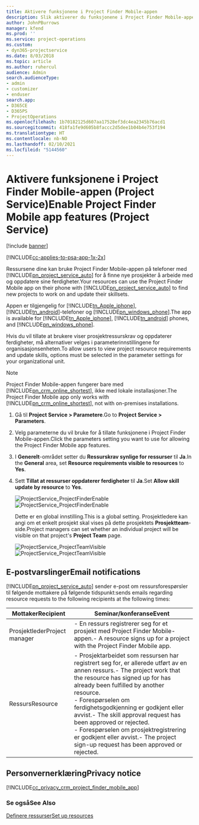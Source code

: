 ```yaml
---
title: Aktivere funksjonene i Project Finder Mobile-appen
description: Slik aktiverer du funksjonene i Project Finder Mobile-appen for Project Service
author: JohnPBurrows
manager: kfend
ms.prod: ''
ms.service: project-operations
ms.custom:
- dyn365-projectservice
ms.date: 8/03/2018
ms.topic: article
ms.author: ruhercul
audience: Admin
search.audienceType:
- admin
- customizer
- enduser
search.app:
- D365CE
- D365PS
- ProjectOperations
ms.openlocfilehash: 1b70182125d607aa17528ef3dc4ea2345b76acd1
ms.sourcegitcommit: 418fa1fe9d605b8faccc2d5dee1b04b4e753f194
ms.translationtype: HT
ms.contentlocale: nb-NO
ms.lasthandoff: 02/10/2021
ms.locfileid: "5144560"
---
```

# <a name="enable-project-finder-mobile-app-features-project-service"></a><span data-ttu-id="bb1f8-103">Aktivere funksjonene i Project Finder Mobile-appen (Project Service)</span><span class="sxs-lookup"><span data-stu-id="bb1f8-103">Enable Project Finder Mobile app features (Project Service)</span></span>

[!include [banner](../includes/psa-now-project-operations.md)]

[!INCLUDE[cc-applies-to-psa-app-1x-2x](../includes/cc-applies-to-psa-app-1x-2x.md)]

<span data-ttu-id="bb1f8-104">Ressursene dine kan bruke Project Finder Mobile-appen på telefoner med [!INCLUDE[pn_project_service_auto](../includes/pn-project-service-auto.md)] for å finne nye prosjekter å arbeide med og oppdatere sine ferdigheter.</span><span class="sxs-lookup"><span data-stu-id="bb1f8-104">Your resources can use the Project Finder Mobile app on their phone with [!INCLUDE[pn_project_service_auto](../includes/pn-project-service-auto.md)] to find new projects to work on and update their skillsets.</span></span>  
  
 <span data-ttu-id="bb1f8-105">Appen er tilgjengelig for [!INCLUDE[tn_Apple_iphone](../includes/tn-apple-iphone.md)], [!INCLUDE[tn_android](../includes/tn-android.md)]-telefoner og [!INCLUDE[pn_windows_phone](../includes/pn-windows-phone.md)].</span><span class="sxs-lookup"><span data-stu-id="bb1f8-105">The app is available for [!INCLUDE[tn_Apple_iphone](../includes/tn-apple-iphone.md)], [!INCLUDE[tn_android](../includes/tn-android.md)] phones, and [!INCLUDE[pn_windows_phone](../includes/pn-windows-phone.md)].</span></span>  
    
 <span data-ttu-id="bb1f8-106">Hvis du vil tillate at brukere viser prosjektressurskrav og oppdaterer ferdigheter, må alternativer velges i parameterinnstillingene for organisasjonsenheten.</span><span class="sxs-lookup"><span data-stu-id="bb1f8-106">To allow users to view project resource requirements and update skills, options must be selected in the parameter settings for your organizational unit.</span></span>
  
> [!NOTE]
>  <span data-ttu-id="bb1f8-107">Project Finder Mobile-appen fungerer bare med [!INCLUDE[pn_crm_online_shortest](../includes/pn-crm-online-shortest.md)], ikke med lokale installasjoner.</span><span class="sxs-lookup"><span data-stu-id="bb1f8-107">The Project Finder Mobile app only works with [!INCLUDE[pn_crm_online_shortest](../includes/pn-crm-online-shortest.md)], not with on-premises installations.</span></span>  
  
1. <span data-ttu-id="bb1f8-108">Gå til **Project Service > Parametere**.</span><span class="sxs-lookup"><span data-stu-id="bb1f8-108">Go to **Project Service > Parameters**.</span></span>  
  
2. <span data-ttu-id="bb1f8-109">Velg parameterne du vil bruke for å tillate funksjonene i Project Finder Mobile-appen.</span><span class="sxs-lookup"><span data-stu-id="bb1f8-109">Click the parameters setting you want to use for allowing the Project Finder Mobile app features.</span></span>  
  
3. <span data-ttu-id="bb1f8-110">I **Generelt**-området setter du **Ressurskrav synlige for ressurser** til **Ja**.</span><span class="sxs-lookup"><span data-stu-id="bb1f8-110">In the **General** area, set **Resource requirements visible to resources** to **Yes**.</span></span>  
  
4. <span data-ttu-id="bb1f8-111">Sett **Tillat at ressurser oppdaterer ferdigheter** til **Ja**.</span><span class="sxs-lookup"><span data-stu-id="bb1f8-111">Set **Allow skill update by resource** to **Yes**.</span></span>  
  
   <span data-ttu-id="bb1f8-112">![ProjectService_ProjectFinderEnable](../psa/media/project-service-project-finder-enable.png "ProjectService_ProjectFinderEnable")</span><span class="sxs-lookup"><span data-stu-id="bb1f8-112">![ProjectService_ProjectFinderEnable](../psa/media/project-service-project-finder-enable.png "ProjectService_ProjectFinderEnable")</span></span>  
  
   <span data-ttu-id="bb1f8-113">Dette er en global innstilling.</span><span class="sxs-lookup"><span data-stu-id="bb1f8-113">This is a global setting.</span></span> <span data-ttu-id="bb1f8-114">Prosjektledere kan angi om et enkelt prosjekt skal vises på dette prosjektets **Prosjektteam**-side.</span><span class="sxs-lookup"><span data-stu-id="bb1f8-114">Project managers can set whether an individual project will be visible on that project's **Project Team** page.</span></span>  
  
   <span data-ttu-id="bb1f8-115">![ProjectService_ProjectTeamVisible](../psa/media/project-service-project-team-visible.png "ProjectService_ProjectTeamVisible")</span><span class="sxs-lookup"><span data-stu-id="bb1f8-115">![ProjectService_ProjectTeamVisible](../psa/media/project-service-project-team-visible.png "ProjectService_ProjectTeamVisible")</span></span>  
  
## <a name="email-notifications"></a><span data-ttu-id="bb1f8-116">E-postvarslinger</span><span class="sxs-lookup"><span data-stu-id="bb1f8-116">Email notifications</span></span>  
 [!INCLUDE[pn_project_service_auto](../includes/pn-project-service-auto.md)] <span data-ttu-id="bb1f8-117">sender e-post om ressursforespørsler til følgende mottakere på følgende tidspunkt:</span><span class="sxs-lookup"><span data-stu-id="bb1f8-117">sends emails regarding resource requests to the following recipients at the following times:</span></span>  
  
|<span data-ttu-id="bb1f8-118">Mottaker</span><span class="sxs-lookup"><span data-stu-id="bb1f8-118">Recipient</span></span>|<span data-ttu-id="bb1f8-119">Seminar/konferanse</span><span class="sxs-lookup"><span data-stu-id="bb1f8-119">Event</span></span>|  
|---------------|-----------|  
|<span data-ttu-id="bb1f8-120">Prosjektleder</span><span class="sxs-lookup"><span data-stu-id="bb1f8-120">Project manager</span></span>|<span data-ttu-id="bb1f8-121">- En ressurs registrerer seg for et prosjekt med Project Finder Mobile-appen.</span><span class="sxs-lookup"><span data-stu-id="bb1f8-121">- A resource signs up for a project with the Project Finder Mobile app.</span></span>|  
|<span data-ttu-id="bb1f8-122">Ressurs</span><span class="sxs-lookup"><span data-stu-id="bb1f8-122">Resource</span></span>|<span data-ttu-id="bb1f8-123">- Prosjektarbeidet som ressursen har registrert seg for, er allerede utført av en annen ressurs.</span><span class="sxs-lookup"><span data-stu-id="bb1f8-123">- The project work that the resource has signed up for has already been fulfilled by another resource.</span></span><br /><span data-ttu-id="bb1f8-124">- Forespørselen om ferdighetsgodkjenning er godkjent eller avvist.</span><span class="sxs-lookup"><span data-stu-id="bb1f8-124">- The skill approval request has been approved or rejected.</span></span><br /><span data-ttu-id="bb1f8-125">- Forespørselen om prosjektregistrering er godkjent eller avvist.</span><span class="sxs-lookup"><span data-stu-id="bb1f8-125">- The project sign-up request has been approved or rejected.</span></span>|  
  
## <a name="privacy-notice"></a><span data-ttu-id="bb1f8-126">Personvernerklæring</span><span class="sxs-lookup"><span data-stu-id="bb1f8-126">Privacy notice</span></span>  
 [!INCLUDE[cc_privacy_crm_project_finder_mobile_app](../includes/cc-privacy-crm-project-finder-mobile-app.md)]  
  
### <a name="see-also"></a><span data-ttu-id="bb1f8-127">Se også</span><span class="sxs-lookup"><span data-stu-id="bb1f8-127">See Also</span></span>  
 [<span data-ttu-id="bb1f8-128">Definere ressurser</span><span class="sxs-lookup"><span data-stu-id="bb1f8-128">Set up resources</span></span>](../psa/set-up-resources.md)

